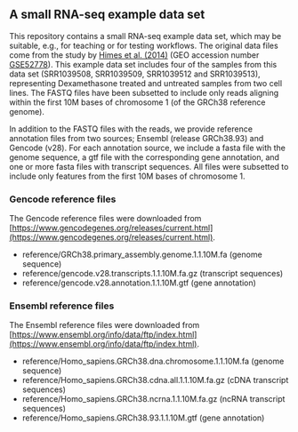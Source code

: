 ## A small RNA-seq example data set

This repository contains a small RNA-seq example data set, which may be suitable, e.g., for teaching or for testing workflows. The original data files come from the study by [Himes et al. (2014)](http://journals.plos.org/plosone/article?id=10.1371/journal.pone.0099625) (GEO accession number [GSE52778](https://www.ncbi.nlm.nih.gov/geo/query/acc.cgi?acc=GSE52778)). This example data set includes four of the samples from this data set (SRR1039508, SRR1039509, SRR1039512 and SRR1039513), representing Dexamethasone treated and untreated samples from two cell lines. The FASTQ files have been subsetted to include only reads aligning within the first 10M bases of chromosome 1 (of the GRCh38 reference genome). 

In addition to the FASTQ files with the reads, we provide reference annotation files from two sources; Ensembl (release GRCh38.93) and Gencode (v28). For each annotation source, we include a fasta file with the genome sequence, a gtf file with the corresponding gene annotation, and one or more fasta files with transcript sequences. All files were subsetted to include only features from the first 10M bases of chromosome 1. 

### Gencode reference files
The Gencode reference files were downloaded from [https://www.gencodegenes.org/releases/current.html](https://www.gencodegenes.org/releases/current.html). 

- reference/GRCh38.primary_assembly.genome.1.1.10M.fa (genome sequence)
- reference/gencode.v28.transcripts.1.1.10M.fa.gz (transcript sequences)
- reference/gencode.v28.annotation.1.1.10M.gtf (gene annotation)

### Ensembl reference files
The Ensembl reference files were downloaded from [https://www.ensembl.org/info/data/ftp/index.html](https://www.ensembl.org/info/data/ftp/index.html).

- reference/Homo_sapiens.GRCh38.dna.chromosome.1.1.10M.fa (genome sequence)
- reference/Homo_sapiens.GRCh38.cdna.all.1.1.10M.fa.gz (cDNA transcript sequences)
- reference/Homo_sapiens.GRCh38.ncrna.1.1.10M.fa.gz (ncRNA transcript sequences)
- reference/Homo_sapiens.GRCh38.93.1.1.10M.gtf (gene annotation)
